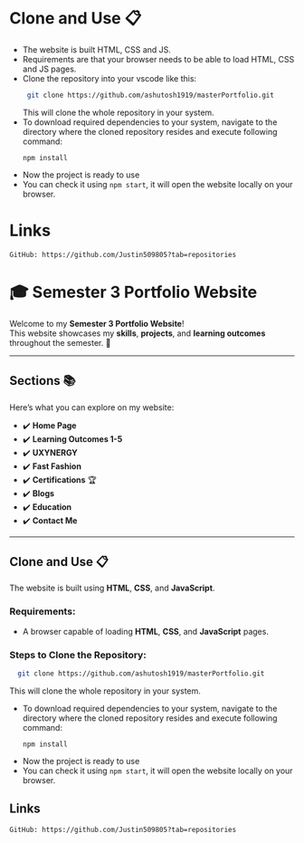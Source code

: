 


# Clone and Use 📋

- The website is built HTML, CSS and JS.
- Requirements are that your browser needs to be able to load HTML, CSS and JS pages.
- Clone the repository into your vscode like this:
  ```bash
   git clone https://github.com/ashutosh1919/masterPortfolio.git
  ```
  This will clone the whole repository in your system.
- To download required dependencies to your system, navigate to the directory where the cloned repository resides and execute following command:
  ```node
  npm install
  ```
- Now the project is ready to use
- You can check it using `npm start`, it will open the website locally on your browser.

# Links
    GitHub: https://github.com/Justin509805?tab=repositories


# 🎓 **Semester 3 Portfolio Website**  

Welcome to my **Semester 3 Portfolio Website**!  
This website showcases my **skills**, **projects**, and **learning outcomes** throughout the semester. 🚀  

---

## **Sections** 📚  

Here’s what you can explore on my website:  
- ✔️ **Home Page**  
- ✔️ **Learning Outcomes 1-5**  
- ✔️ **UXYNERGY**  
- ✔️ **Fast Fashion**  
- ✔️ **Certifications** 🏆  
- ✔️ **Blogs**  
- ✔️ **Education**  
- ✔️ **Contact Me**  

---

## **Clone and Use** 📋  

The website is built using **HTML**, **CSS**, and **JavaScript**.  

### **Requirements**:  
- A browser capable of loading **HTML**, **CSS**, and **JavaScript** pages.

### **Steps to Clone the Repository**:  
 ```bash
   git clone https://github.com/ashutosh1919/masterPortfolio.git
  ```
  This will clone the whole repository in your system.
- To download required dependencies to your system, navigate to the directory where the cloned repository resides and execute following command:
  ```node
  npm install
  ```
- Now the project is ready to use
- You can check it using `npm start`, it will open the website locally on your browser.


## **Links**
    GitHub: https://github.com/Justin509805?tab=repositories

